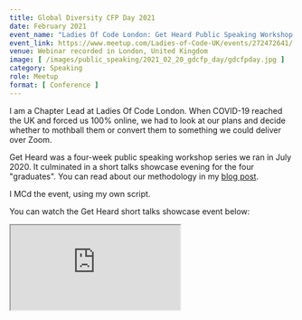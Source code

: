 ```yaml
---
title: Global Diversity CFP Day 2021
date: February 2021
event_name: "Ladies Of Code London: Get Heard Public Speaking Workshop Series"
event_link: https://www.meetup.com/Ladies-of-Code-UK/events/272472641/
venue: Webinar recorded in London, United Kingdom
image: [ /images/public_speaking/2021_02_20_gdcfp_day/gdcfpday.jpg ]
category: Speaking
role: Meetup
format: [ Conference ]
---
```


I am a Chapter Lead at Ladies Of Code London.  When COVID-19 reached the UK and forced us 100% online, we had to look at our plans and decide whether to mothball them or convert them to something we could deliver over Zoom.

Get Heard was a four-week public speaking workshop series we ran in July 2020.  It culminated in a short talks showcase evening for the four "graduates".  You can read about our methodology in my [blog post](/blog/2020/how-to-create-a-tech-talk-in-four-weeks).

I MCd the event, using my own script.

You can watch the Get Heard short talks showcase event below:

<div class="embed-responsive embed-responsive-16by9">
  <iframe class="embed-responsive-item" src="https://www.youtube.com/embed/KGG3PXYwKIE" allowfullscreen></iframe>
</div><br/>
